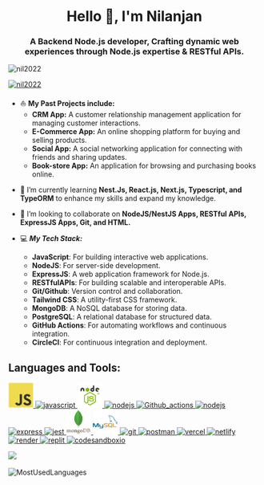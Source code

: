 <h1 align="center">Hello 👋, I'm Nilanjan</h1>
<h3 align="center">A Backend Node.js developer, Crafting dynamic web experiences through Node.js expertise & RESTful APIs.</h3>

<!-- <p align="center">
    <img src="https://streak-stats.demolab.com?user=nil2022&border_radius=5&date_format=j%20M%5B%20Y%5D&card_width=650&background=FFFFFF&fire=EB0000&border=000000">
    </img>
</p> -->

<!-- Profile views -->
<p align="left"> <img src="https://komarev.com/ghpvc/?username=nil2022&label=Profile%20views&color=0e75b6&style=flat" alt="nil2022" /> </p>

<!-- Github Trophy Stats -->
<p align="left"> <a href="https://github.com/ryo-ma/github-profile-trophy"><img src="https://github-trophies.vercel.app/?username=nil2022" alt="nil2022" /></a> </p>

<!-- - 🔭 I’m currently working on a Movie Booking App, which allows users to book movie tickets online. -->

- ⛵ **My Past Projects include:**
  - **CRM App:** A customer relationship management application for managing customer interactions.
  - **E-Commerce App:** An online shopping platform for buying and selling products.
  - **Social App:** A social networking application for connecting with friends and sharing updates.
  - **Book-store App:** An application for browsing and purchasing books online.

<!-- - ⚒️ My Other Projects/App will be:
  - Job Portal: An online platform for job seekers and employers to connect.
  - Food Order App: An application for ordering food from restaurants. -->

- 🌱 I’m currently learning **Nest.Js, React.js, Next.js, Typescript, and TypeORM**           to enhance my skills and expand my knowledge.

- 👯 I’m looking to collaborate on **NodeJS/NestJS Apps, RESTful APIs, ExpressJS Apps, Git, and HTML.**

- 💻 ***My Tech Stack:***
  - **JavaScript**: For building interactive web applications.
  - **NodeJS**: For server-side development.
  - **ExpressJS**: A web application framework for Node.js.
  - **RESTfulAPIs**: For building scalable and interoperable APIs.
  - **Git/Github**: Version control and collaboration.
  - **Tailwind CSS**: A utility-first CSS framework.
  - **MongoDB**: A NoSQL database for storing data.
  - **PostgreSQL**: A relational database for structured data.
  - **GitHub Actions**: For automating workflows and continuous integration.
  - **CircleCI**: For continuous integration and deployment.

<!-- Languages and Tools -->
<h2 align="left">Languages and Tools:</h2>
<p align="left">
    <!-- JavaScript -->
    <a href="https://developer.mozilla.org/en-US/docs/Web/JavaScript" target="_blank" rel="noreferrer"> <img src="https://raw.githubusercontent.com/devicons/devicon/master/icons/javascript/javascript-original.svg" alt="javascript" width="50" height="50"/> 
    </a>
    <!-- Typescript -->
    <a href="https://www.typescriptlang.org/" target="_blank" rel="noreferrer"> <img src="https://upload.wikimedia.org/wikipedia/commons/thumb/4/4c/Typescript_logo_2020.svg/1200px-Typescript_logo_2020.svg.png" alt="javascript" width="50" height="50"/> 
    </a>
    <!-- Node.JS -->
    <a href="https://nodejs.org" target="_blank" rel="noreferrer"> <img src="./node-js1.png" alt="nodejs" width="50" height="50"/> 
    </a> 
    <!-- Nest.JS -->
    <a href="https://nestjs.com/" target="_blank" rel="noreferrer"> <img src="https://nestjs.com/logo-small.ede75a6b.svg" alt="nodejs" width="50" height="50"/> 
    </a> 
    <!-- GitHub CI/CD -->
    <a href="https://github.com/features/actions" target="_blank" rel="noreferrer"> <img src="https://avatars.githubusercontent.com/u/44036562?s=280&v=4" alt="Github_actions" width="50" height="50"/> 
    </a> 
    <!-- TypeORM -->
    <a href="https://typeorm.io/" target="_blank" rel="noreferrer"> <img src="https://avatars.githubusercontent.com/u/20165699?s=200&v=4" alt="nodejs" width="50" height="50"/> 
    </a> 
    <!-- ExpressJS -->
    <a href="https://expressjs.com" target="_blank" rel="noreferrer"> <img src="https://upload.wikimedia.org/wikipedia/commons/6/64/Expressjs.png" alt="express" width="180" height="50"/> 
    </a>
    <!-- Jest -->
    <a href="https://jestjs.io" target="_blank" rel="noreferrer"> <img src="https://www.vectorlogo.zone/logos/jestjsio/jestjsio-icon.svg" alt="jest" width="50" height="50"/> 
    </a>
    <!-- MongoDB -->
    <a href="https://www.mongodb.com/" target="_blank" rel="noreferrer"> <img src="https://raw.githubusercontent.com/devicons/devicon/master/icons/mongodb/mongodb-original-wordmark.svg" alt="mongodb" width="50" height="50"/> 
    </a>
    <!-- MySQL -->
    <a href="https://www.mysql.com/" target="_blank" rel="noreferrer"> <img src="https://raw.githubusercontent.com/devicons/devicon/master/icons/mysql/mysql-original-wordmark.svg" alt="mysql" width="50" height="50"/> 
    </a> 
    <!-- Git -->
    <a href="https://git-scm.com/" target="_blank" rel="noreferrer"> <img src="https://www.vectorlogo.zone/logos/git-scm/git-scm-icon.svg" alt="git" width="50" height="50"/>    </a>
    <!-- Postman -->
    <a href="https://postman.com" target="_blank" rel="noreferrer"> <img src="https://www.vectorlogo.zone/logos/getpostman/getpostman-icon.svg" alt="postman" width="50" height="50">
    </a>
    <!-- Vercel -->
    <a href="https://vercel.com/" target="_blank" rel="noreferrer"> <img src="https://upload.wikimedia.org/wikipedia/commons/5/5e/Vercel_logo_black.svg" alt="vercel" width="50" height="50"/> 
    </a>
    <!-- Netlify -->
    <a href="https://www.netlify.com/" target="_blank" rel="noreferrer"> <img src="https://upload.wikimedia.org/wikipedia/commons/9/97/Netlify_logo_%282%29.svg" alt="netlify" width="50" height="50"/> 
    </a>
     <!-- Render -->
    <a href="https://render.com/" target="_blank" rel="noreferrer"> <img src="https://images.g2crowd.com/uploads/product/image/large_detail/large_detail_477db83f729d63210139ec7cd29c1351/render-render.png" alt="render" width="50" height="50">
    </a>
     <!-- Replit -->
    <a href="https://replit.com/" target="_blank" rel="noreferrer"> <img src="https://upload.wikimedia.org/wikipedia/commons/thumb/7/78/New_Replit_Logo.svg/1024px-New_Replit_Logo.svg.png" alt="replit" width="vw" height="50">
    </a>
     <!-- Github Codespaces -->
    <!-- <a href="https://github.com/features/codespaces" target="_blank" rel="noreferrer"> <img src="https://www.educationtoday.com.au/images/news/attach/news-5610-01.jpg" alt="codespace" width="vw" height="50">
    </a> -->
     <!-- Codesandbox.io -->
    <a href="https://codesandbox.io/" target="_blank" rel="noreferrer"> <img src="https://s3.eu-west-1.amazonaws.com/niice-cms/2021/03/02/603ec20dc80e6codesandbox-1.png" alt="codesandboxio" width="vw" height="50">
    </a>
</p>

<!-- Continuous Contribution Streak & Total Contributions -->
<p align="left">
    <img src="https://github-readme-streak-stats-nil2022.vercel.app?user=nil2022&border_radius=5&date_format=j%20M%5B%20Y%5D&card_width=450&background=FFFFFF&fire=EB0000&border=000000">
    </img>
</p>

<!-- Most Used Languages -->
<p align="left">
    <img src="https://github-readme-stats.vercel.app/api/top-langs?username=nil2022&show_icons=true&locale=en&layout=compact" alt="MostUsedLanguages" />
</p>
